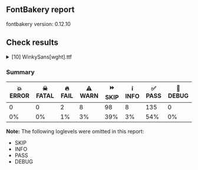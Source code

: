 ## FontBakery report

fontbakery version: 0.12.10





## Check results



<details><summary>[10] WinkySans[wght].ttf</summary>
<div>
<details>
    <summary>🔥 <b>FAIL</b> Shapes languages in all GF glyphsets. <a href="https://fontbakery.readthedocs.io/en/stable/fontbakery/checks/googlefonts.glyphset.html#"></a></summary>
    <div>







* 🔥 **FAIL** <p>GF_Latin_Core glyphset:</p>
<table>
<thead>
<tr>
<th align="left">Language</th>
<th align="left">FAIL messages</th>
</tr>
</thead>
<tbody>
<tr>
<td align="left">ca_Latn (Catalan)</td>
<td align="left">Some mark glyphs were missing: ◌̀, ◌́, ◌̈, ◌̧</td>
</tr>
</tbody>
</table>
 [code: failed-language-shaping]



* 🔥 **FAIL** <p>GF_Latin_Core glyphset:</p>
<table>
<thead>
<tr>
<th align="left">Language</th>
<th align="left">FAIL messages</th>
</tr>
</thead>
<tbody>
<tr>
<td align="left">cs_Latn (Czech)</td>
<td align="left">Some mark glyphs were missing: ◌́, ◌̊, ◌̌</td>
</tr>
</tbody>
</table>
 [code: failed-language-shaping]



* 🔥 **FAIL** <p>GF_Latin_Core glyphset:</p>
<table>
<thead>
<tr>
<th align="left">Language</th>
<th align="left">FAIL messages</th>
</tr>
</thead>
<tbody>
<tr>
<td align="left">cy_Latn (Welsh)</td>
<td align="left">Some mark glyphs were missing: ◌̀, ◌́, ◌̂, ◌̈</td>
</tr>
</tbody>
</table>
 [code: failed-language-shaping]



* 🔥 **FAIL** <p>GF_Latin_Core glyphset:</p>
<table>
<thead>
<tr>
<th align="left">Language</th>
<th align="left">FAIL messages</th>
</tr>
</thead>
<tbody>
<tr>
<td align="left">da_Latn (Danish)</td>
<td align="left">Some mark glyphs were missing: ◌́, ◌̊</td>
</tr>
</tbody>
</table>
 [code: failed-language-shaping]



* 🔥 **FAIL** <p>GF_Latin_Core glyphset:</p>
<table>
<thead>
<tr>
<th align="left">Language</th>
<th align="left">FAIL messages</th>
</tr>
</thead>
<tbody>
<tr>
<td align="left">de_Latn (German)</td>
<td align="left">Some mark glyphs were missing: ◌̀, ◌́, ◌̈</td>
</tr>
</tbody>
</table>
 [code: failed-language-shaping]



* 🔥 **FAIL** <p>GF_Latin_Core glyphset:</p>
<table>
<thead>
<tr>
<th align="left">Language</th>
<th align="left">FAIL messages</th>
</tr>
</thead>
<tbody>
<tr>
<td align="left">en_Latn (English)</td>
<td align="left">Some mark glyphs were missing: ◌̀, ◌́, ◌̂, ◌̃, ◌̈, ◌̧</td>
</tr>
</tbody>
</table>
 [code: failed-language-shaping]



* 🔥 **FAIL** <p>GF_Latin_Core glyphset:</p>
<table>
<thead>
<tr>
<th align="left">Language</th>
<th align="left">FAIL messages</th>
</tr>
</thead>
<tbody>
<tr>
<td align="left">es_Latn (Spanish)</td>
<td align="left">Some mark glyphs were missing: ◌́, ◌̃, ◌̈</td>
</tr>
</tbody>
</table>
 [code: failed-language-shaping]



* 🔥 **FAIL** <p>GF_Latin_Core glyphset:</p>
<table>
<thead>
<tr>
<th align="left">Language</th>
<th align="left">FAIL messages</th>
</tr>
</thead>
<tbody>
<tr>
<td align="left">fi_Latn (Finnish)</td>
<td align="left">Some mark glyphs were missing: ◌̃, ◌̈, ◌̊, ◌̌</td>
</tr>
</tbody>
</table>
 [code: failed-language-shaping]



* 🔥 **FAIL** <p>GF_Latin_Core glyphset:</p>
<table>
<thead>
<tr>
<th align="left">Language</th>
<th align="left">FAIL messages</th>
</tr>
</thead>
<tbody>
<tr>
<td align="left">fr_Latn (French)</td>
<td align="left">Some mark glyphs were missing: ◌̀, ◌́, ◌̂, ◌̈, ◌̧</td>
</tr>
</tbody>
</table>
 [code: failed-language-shaping]



* 🔥 **FAIL** <p>GF_Latin_Core glyphset:</p>
<table>
<thead>
<tr>
<th align="left">Language</th>
<th align="left">FAIL messages</th>
</tr>
</thead>
<tbody>
<tr>
<td align="left">hr_Latn (Croatian)</td>
<td align="left">Some mark glyphs were missing: ◌́, ◌̌</td>
</tr>
</tbody>
</table>
 [code: failed-language-shaping]



* 🔥 **FAIL** <p>GF_Latin_Core glyphset:</p>
<table>
<thead>
<tr>
<th align="left">Language</th>
<th align="left">FAIL messages</th>
</tr>
</thead>
<tbody>
<tr>
<td align="left">hu_Latn (Hungarian)</td>
<td align="left">Some mark glyphs were missing: ◌́, ◌̈, ◌̋</td>
</tr>
</tbody>
</table>
 [code: failed-language-shaping]



* 🔥 **FAIL** <p>GF_Latin_Core glyphset:</p>
<table>
<thead>
<tr>
<th align="left">Language</th>
<th align="left">FAIL messages</th>
</tr>
</thead>
<tbody>
<tr>
<td align="left">is_Latn (Icelandic)</td>
<td align="left">Some mark glyphs were missing: ◌́, ◌̈, ◌̨</td>
</tr>
</tbody>
</table>
 [code: failed-language-shaping]



* 🔥 **FAIL** <p>GF_Latin_Core glyphset:</p>
<table>
<thead>
<tr>
<th align="left">Language</th>
<th align="left">FAIL messages</th>
</tr>
</thead>
<tbody>
<tr>
<td align="left">it_Latn (Italian)</td>
<td align="left">Some mark glyphs were missing: ◌̀, ◌́, ◌̂, ◌̈</td>
</tr>
</tbody>
</table>
 [code: failed-language-shaping]



* 🔥 **FAIL** <p>GF_Latin_Core glyphset:</p>
<table>
<thead>
<tr>
<th align="left">Language</th>
<th align="left">FAIL messages</th>
</tr>
</thead>
<tbody>
<tr>
<td align="left">lt_Latn (Lithuanian)</td>
<td align="left">Some mark glyphs were missing: ◌̄, ◌̇, ◌̌, ◌̨</td>
</tr>
</tbody>
</table>
 [code: failed-language-shaping]



* 🔥 **FAIL** <p>GF_Latin_Core glyphset:</p>
<table>
<thead>
<tr>
<th align="left">Language</th>
<th align="left">FAIL messages</th>
</tr>
</thead>
<tbody>
<tr>
<td align="left">lv_Latn (Latvian)</td>
<td align="left">Some mark glyphs were missing: ◌̄, ◌̌, ◌̧</td>
</tr>
</tbody>
</table>
 [code: failed-language-shaping]



* 🔥 **FAIL** <p>GF_Latin_Core glyphset:</p>
<table>
<thead>
<tr>
<th align="left">Language</th>
<th align="left">FAIL messages</th>
</tr>
</thead>
<tbody>
<tr>
<td align="left">mt_Latn (Maltese)</td>
<td align="left">Some mark glyphs were missing: ◌̀, ◌̂, ◌̇</td>
</tr>
</tbody>
</table>
 [code: failed-language-shaping]



* 🔥 **FAIL** <p>GF_Latin_Core glyphset:</p>
<table>
<thead>
<tr>
<th align="left">Language</th>
<th align="left">FAIL messages</th>
</tr>
</thead>
<tbody>
<tr>
<td align="left">nb_Latn (Norwegian Bokmål)</td>
<td align="left">Some mark glyphs were missing: ◌̀, ◌́, ◌̂, ◌̈, ◌̊</td>
</tr>
</tbody>
</table>
 [code: failed-language-shaping]



* 🔥 **FAIL** <p>GF_Latin_Core glyphset:</p>
<table>
<thead>
<tr>
<th align="left">Language</th>
<th align="left">FAIL messages</th>
</tr>
</thead>
<tbody>
<tr>
<td align="left">nl_Latn (Dutch)</td>
<td align="left">Some base glyphs were missing: ÍJ́, íj́</td>
</tr>
<tr>
<td align="left">^</td>
<td align="left">Some mark glyphs were missing: ◌̀, ◌́, ◌̂, ◌̈</td>
</tr>
<tr>
<td align="left">^</td>
<td align="left">Shaper produced a .notdef</td>
</tr>
</tbody>
</table>
 [code: failed-language-shaping]



* 🔥 **FAIL** <p>GF_Latin_Core glyphset:</p>
<table>
<thead>
<tr>
<th align="left">Language</th>
<th align="left">FAIL messages</th>
</tr>
</thead>
<tbody>
<tr>
<td align="left">pl_Latn (Polish)</td>
<td align="left">Some mark glyphs were missing: ◌́, ◌̇, ◌̨</td>
</tr>
</tbody>
</table>
 [code: failed-language-shaping]



* 🔥 **FAIL** <p>GF_Latin_Core glyphset:</p>
<table>
<thead>
<tr>
<th align="left">Language</th>
<th align="left">FAIL messages</th>
</tr>
</thead>
<tbody>
<tr>
<td align="left">pt_Latn (Portuguese)</td>
<td align="left">Some mark glyphs were missing: ◌̀, ◌́, ◌̂, ◌̃, ◌̈, ◌̧</td>
</tr>
</tbody>
</table>
 [code: failed-language-shaping]



* 🔥 **FAIL** <p>GF_Latin_Core glyphset:</p>
<table>
<thead>
<tr>
<th align="left">Language</th>
<th align="left">FAIL messages</th>
</tr>
</thead>
<tbody>
<tr>
<td align="left">ro_Latn (Romanian)</td>
<td align="left">Some mark glyphs were missing: ◌̂, ◌̆, ◌̦, ◌̧</td>
</tr>
</tbody>
</table>
 [code: failed-language-shaping]



* 🔥 **FAIL** <p>GF_Latin_Core glyphset:</p>
<table>
<thead>
<tr>
<th align="left">Language</th>
<th align="left">FAIL messages</th>
</tr>
</thead>
<tbody>
<tr>
<td align="left">sk_Latn (Slovak)</td>
<td align="left">Some mark glyphs were missing: ◌́, ◌̂, ◌̈, ◌̌</td>
</tr>
</tbody>
</table>
 [code: failed-language-shaping]



* 🔥 **FAIL** <p>GF_Latin_Core glyphset:</p>
<table>
<thead>
<tr>
<th align="left">Language</th>
<th align="left">FAIL messages</th>
</tr>
</thead>
<tbody>
<tr>
<td align="left">sq_Latn (Albanian)</td>
<td align="left">Some mark glyphs were missing: ◌̈, ◌̧</td>
</tr>
</tbody>
</table>
 [code: failed-language-shaping]



* 🔥 **FAIL** <p>GF_Latin_Core glyphset:</p>
<table>
<thead>
<tr>
<th align="left">Language</th>
<th align="left">FAIL messages</th>
</tr>
</thead>
<tbody>
<tr>
<td align="left">sv_Latn (Swedish)</td>
<td align="left">Some mark glyphs were missing: ◌̀, ◌́, ◌̈, ◌̊</td>
</tr>
</tbody>
</table>
 [code: failed-language-shaping]



* 🔥 **FAIL** <p>GF_Latin_Core glyphset:</p>
<table>
<thead>
<tr>
<th align="left">Language</th>
<th align="left">FAIL messages</th>
</tr>
</thead>
<tbody>
<tr>
<td align="left">tr_Latn (Turkish)</td>
<td align="left">Some mark glyphs were missing: ◌̂, ◌̆, ◌̇, ◌̈, ◌̦, ◌̧</td>
</tr>
</tbody>
</table>
 [code: failed-language-shaping]



* ⚠️ **WARN** <p>GF_Latin_Core glyphset:</p>
<table>
<thead>
<tr>
<th align="left">Language</th>
<th align="left">WARN messages</th>
</tr>
</thead>
<tbody>
<tr>
<td align="left">nl_Latn (Dutch)</td>
<td align="left">Some auxiliary glyphs were missing: ÍJ́, íj́</td>
</tr>
</tbody>
</table>
 [code: warning-language-shaping]



</div>
</details>

<details>
    <summary>🔥 <b>FAIL</b> Check Google Fonts glyph coverage. <a href="https://fontbakery.readthedocs.io/en/stable/fontbakery/checks/googlefonts.glyphset.html#"></a></summary>
    <div>







* 🔥 **FAIL** <p>Missing required codepoints:</p>
<pre><code>- 0x00AA (FEMININE ORDINAL INDICATOR)


- 0x00BA (MASCULINE ORDINAL INDICATOR)


- 0x0300 (COMBINING GRAVE ACCENT)


- 0x0301 (COMBINING ACUTE ACCENT)


- 0x0302 (COMBINING CIRCUMFLEX ACCENT)


- 0x0303 (COMBINING TILDE)


- 0x0304 (COMBINING MACRON)


- 0x0306 (COMBINING BREVE)


- 0x0307 (COMBINING DOT ABOVE)


- 0x0308 (COMBINING DIAERESIS)


- 0x030A (COMBINING RING ABOVE)


- 0x030B (COMBINING DOUBLE ACUTE ACCENT)


- 0x030C (COMBINING CARON)


- 0x0326 (COMBINING COMMA BELOW)


- 0x0327 (COMBINING CEDILLA)


- 0x0328 (COMBINING OGONEK)
</code></pre>
 [code: missing-codepoints]



</div>
</details>

<details>
    <summary>⚠️ <b>WARN</b> Check accent of Lcaron, dcaron, lcaron, tcaron <a href="https://fontbakery.readthedocs.io/en/stable/fontbakery/checks/universal.html#"></a></summary>
    <div>









* ⚠️ **WARN** <p>Lcaron is decomposed and therefore could not be checked. Please check manually.</p>
 [code: decomposed-outline]



* ⚠️ **WARN** <p>dcaron is decomposed and therefore could not be checked. Please check manually.</p>
 [code: decomposed-outline]



* ⚠️ **WARN** <p>lcaron is decomposed and therefore could not be checked. Please check manually.</p>
 [code: decomposed-outline]



* ⚠️ **WARN** <p>tcaron is decomposed and therefore could not be checked. Please check manually.</p>
 [code: decomposed-outline]



</div>
</details>

<details>
    <summary>⚠️ <b>WARN</b> Detect any interpolation issues in the font. <a href="https://fontbakery.readthedocs.io/en/stable/fontbakery/checks/universal.html#"></a></summary>
    <div>







* ⚠️ **WARN** <p>Interpolation issues were found in the font:</p>
<pre><code>- Contour 0 point 71 in glyph 'k' has a kink between location wght=300 and location wght=900

- Contour 1 point 26 in glyph 'eth' has a kink between location wght=300 and location wght=900

- Contour 0 point 67 in glyph 'three' has a kink between location wght=300 and location wght=900

- Contour 0 point 20 in glyph 'a.salt' has a kink between location wght=300 and location wght=900

- Contour 0 point 26 in glyph 'numbersign' has a kink between location wght=300 and location wght=900

- Contour 1 point 71 in glyph 'uni0137' has a kink between location wght=300 and location wght=900

- Contour 0 point 20 in glyph 'six' has a kink between location wght=300 and location wght=900

- Contour 1 point 18 in glyph 'ampersand' has a kink between location wght=300 and location wght=900

- Contour 0 point 61 in glyph 'g.salt' has a kink between location wght=300 and location wght=900
</code></pre>
 [code: interpolation-issues]



</div>
</details>

<details>
    <summary>⚠️ <b>WARN</b> Validate size, and resolution of article images, and ensure article page has minimum length and includes visual assets. <a href="https://fontbakery.readthedocs.io/en/stable/fontbakery/checks/googlefonts.article.html#"></a></summary>
    <div>







* ⚠️ **WARN** <p>Family metadata at fonts/variable does not have an article.</p>
 [code: lacks-article]



</div>
</details>

<details>
    <summary>⚠️ <b>WARN</b> Check for codepoints not covered by METADATA subsets. <a href="https://fontbakery.readthedocs.io/en/stable/fontbakery/checks/googlefonts.subsets.html#"></a></summary>
    <div>







* ⚠️ **WARN** <p>The following codepoints supported by the font are not covered by
any subsets defined in the font's metadata file, and will never
be served. You can solve this by either manually adding additional
subset declarations to METADATA.pb, or by editing the glyphset
definitions.</p>
<ul>
<li>U+02D8 BREVE: try adding one of: yi, canadian-aboriginal</li>
<li>U+02D9 DOT ABOVE: try adding one of: yi, canadian-aboriginal</li>
<li>U+02DB OGONEK: try adding one of: yi, canadian-aboriginal</li>
<li>U+0E3F THAI CURRENCY SYMBOL BAHT: try adding thai</li>
<li>U+1EBC LATIN CAPITAL LETTER E WITH TILDE: try adding vietnamese</li>
<li>U+1EBD LATIN SMALL LETTER E WITH TILDE: try adding vietnamese</li>
<li>U+2000 EN QUAD: try adding symbols2</li>
<li>U+2001 EM QUAD: try adding symbols2</li>
<li>U+2003 EM SPACE: try adding nushu</li>
<li>U+2004 THREE-PER-EM SPACE: try adding symbols2</li>
<li>U+2005 FOUR-PER-EM SPACE: try adding symbols2</li>
<li>U+2006 SIX-PER-EM SPACE: try adding symbols2</li>
<li>U+2007 FIGURE SPACE: try adding symbols2</li>
<li>U+2008 PUNCTUATION SPACE: try adding symbols2</li>
<li>U+200A HAIR SPACE: try adding symbols2</li>
<li>U+200C ZERO WIDTH NON-JOINER: try adding one of: oriya, avestan, tamil, buhid, warang-citi, myanmar, saurashtra, syloti-nagri, limbu, gurmukhi, bhaiksuki, mahajani, new-tai-lue, sogdian, sharada, brahmi, balinese, chakma, mandaic, khudawadi, manichaean, sundanese, buginese, khmer, kaithi, modi, mongolian, bengali, lepcha, hatran, pahawh-hmong, telugu, gujarati, zanabazar-square, javanese, tirhuta, cham, yi, tagalog, grantha, kharoshthi, meetei-mayek, sinhala, kayah-li, gunjala-gondi, masaram-gondi, phags-pa, syriac, tai-tham, tai-viet, hanunoo, takri, thaana, thai, tibetan, psalter-pahlavi, lao, nko, hebrew, tai-le, siddham, khojki, devanagari, arabic, hanifi-rohingya, tifinagh, newa, duployan, kannada, malayalam, rejang, batak, dogra, tagbanwa</li>
<li>U+200D ZERO WIDTH JOINER: try adding one of: oriya, avestan, tamil, buhid, warang-citi, myanmar, saurashtra, syloti-nagri, limbu, gurmukhi, bhaiksuki, mahajani, new-tai-lue, sogdian, sharada, brahmi, balinese, chakma, mandaic, khudawadi, manichaean, old-hungarian, sundanese, buginese, khmer, kaithi, modi, mongolian, bengali, lepcha, telugu, pahawh-hmong, gujarati, zanabazar-square, javanese, tirhuta, cham, yi, tagalog, grantha, kharoshthi, meetei-mayek, sinhala, kayah-li, gunjala-gondi, masaram-gondi, phags-pa, syriac, tai-tham, tai-viet, hanunoo, takri, thaana, thai, tibetan, psalter-pahlavi, lao, nko, hebrew, tai-le, siddham, khojki, devanagari, arabic, hanifi-rohingya, tifinagh, newa, duployan, kannada, malayalam, rejang, batak, dogra, tagbanwa</li>
<li>U+200E LEFT-TO-RIGHT MARK: try adding one of: hebrew, arabic, syriac, thaana, phags-pa, nko</li>
<li>U+200F RIGHT-TO-LEFT MARK: try adding one of: hebrew, syriac, thaana, phags-pa, nko</li>
<li>U+2021 DOUBLE DAGGER: try adding adlam</li>
<li>U+202F NARROW NO-BREAK SPACE: try adding one of: yi, phags-pa, mongolian</li>
<li>U+2030 PER MILLE SIGN: try adding adlam</li>
<li>U+205F MEDIUM MATHEMATICAL SPACE: try adding math</li>
<li>U+2248 ALMOST EQUAL TO: try adding math</li>
<li>U+2260 NOT EQUAL TO: try adding math</li>
<li>U+2264 LESS-THAN OR EQUAL TO: try adding math</li>
<li>U+2265 GREATER-THAN OR EQUAL TO: try adding math</li>
<li>U+3000 IDEOGRAPHIC SPACE: try adding one of: japanese, yi, chinese-hongkong, nushu, phags-pa, chinese-traditional, chinese-simplified</li>
<li>U+FB00 LATIN SMALL LIGATURE FF: not included in any glyphset definition</li>
<li>U+FB01 LATIN SMALL LIGATURE FI: not included in any glyphset definition</li>
<li>U+FB02 LATIN SMALL LIGATURE FL: not included in any glyphset definition</li>
<li>U+FB03 LATIN SMALL LIGATURE FFI: not included in any glyphset definition</li>
</ul>
<p>Or you can add the above codepoints to one of the subsets supported by the font: <code>latin</code>, <code>latin-ext</code></p>
 [code: unreachable-subsetting]



</div>
</details>

<details>
    <summary>⚠️ <b>WARN</b> Is there kerning info for non-ligated sequences? <a href="https://fontbakery.readthedocs.io/en/stable/fontbakery/checks/googlefonts.gpos.html#"></a></summary>
    <div>







* ⚠️ **WARN** <p>GPOS table lacks kerning info for the following non-ligated sequences:</p>
<pre><code>- f + f

- f + i

- f + l
</code></pre>
 [code: lacks-kern-info]



</div>
</details>

<details>
    <summary>⚠️ <b>WARN</b> Are there caret positions declared for every ligature? <a href="https://fontbakery.readthedocs.io/en/stable/fontbakery/checks/googlefonts.gdef.html#"></a></summary>
    <div>







* ⚠️ **WARN** <p>This font lacks caret position values for ligature glyphs on its GDEF table.</p>
 [code: lacks-caret-pos]



</div>
</details>

<details>
    <summary>⚠️ <b>WARN</b> Ensure variable fonts include an avar table. <a href="https://fontbakery.readthedocs.io/en/stable/fontbakery/checks/googlefonts.varfont.html#"></a></summary>
    <div>







* ⚠️ **WARN** <p>This variable font does not have an avar table.</p>
 [code: missing-avar]



</div>
</details>

<details>
    <summary>⚠️ <b>WARN</b> Ensure fonts have ScriptLangTags declared on the 'meta' table. <a href="https://fontbakery.readthedocs.io/en/stable/fontbakery/checks/googlefonts.meta.html#"></a></summary>
    <div>







* ⚠️ **WARN** <p>This font file does not have a 'meta' table.</p>
 [code: lacks-meta-table]



</div>
</details>
</div>
</details>




### Summary

| 💥 ERROR | ☠ FATAL | 🔥 FAIL | ⚠️ WARN | ⏩ SKIP | ℹ️ INFO | ✅ PASS | 🔎 DEBUG | 
| ---|---|---|---|---|---|---|---|
| 0 | 0 | 2 | 8 | 98 | 8 | 135 | 0 | 
| 0% | 0% | 1% | 3% | 39% | 3% | 54% | 0% | 



**Note:** The following loglevels were omitted in this report:


* SKIP
* INFO
* PASS
* DEBUG
